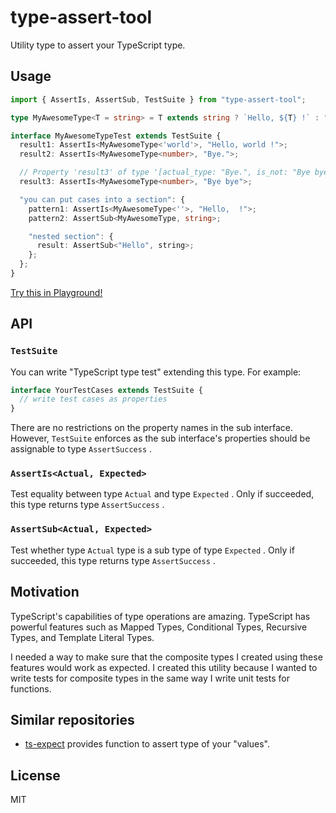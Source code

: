 # type-assert-tool

Utility type to assert your TypeScript type.

## Usage

```ts
import { AssertIs, AssertSub, TestSuite } from "type-assert-tool";

type MyAwesomeType<T = string> = T extends string ? `Hello, ${T} !` : "Bye.";

interface MyAwesomeTypeTest extends TestSuite {
  result1: AssertIs<MyAwesomeType<'world'>, "Hello, world !">;
  result2: AssertIs<MyAwesomeType<number>, "Bye.">;

  // Property 'result3' of type '[actual_type: "Bye.", is_not: "Bye bye"]' is not assignable to string index type 'AssertSuccess'.
  result3: AssertIs<MyAwesomeType<number>, "Bye bye">;

  "you can put cases into a section": {
    pattern1: AssertIs<MyAwesomeType<''>, "Hello,  !">;
    pattern2: AssertSub<MyAwesomeType, string>;

    "nested section": {
      result: AssertSub<"Hello", string>;
    };
  };
}
```

[Try this in Playground!](https://www.typescriptlang.org/play?#code/JYWwDg9gTgLgBAbzgQQM6oKawJKoDQrpYwDKArgEYEAqGqpZwMGcAvnAGZQQhwBEMAJ5gMAWgCGRWKJgQIAGz4BuAFAqhIuAFlByAO50eGasIwAeanAC8celGAA7AOYA+a3EsYAHswcATVFsYe2c4AH44AAMACQx5eQgCABIEanYAQki4AC5+ACFBDAA6ZTVHZigOcQBjFh19QxBjU1p6OG9fAI86BiYWBBU4OCg6MnkYAEZctEwcVDN6g1QjExEzAHI9aHk-dZcCPlj4xLgtqB24dL4XVSGR1DGYACZpqRhcBd0lldMzBzIQBQsPt8oUSjc1EMAPRQuAABW4Ilggjg63ujwAzOs4BAOHANCx1gBtGowMjieQAfQJuT4BWKfAIwFQlIcEBgtPpcAohT4AF1scy4Gz4JJUMAnA5xBR5CxZEEQk44I4-N58aZUTNiORqrV0OsioNhqNxhjXrN3vNFo1mmt-oDgQcuTyMNdVEa+IIIGQ4NVxA44GAyPA-ZhAuUIHBxLYMNUYMAIA4+LkBkMhmBxDAKg4poQLR9rcsmqtzOs9gcjgkCJc3Ub05nsy889rKJ8GkXbRgCHZHK53Wn+A4ehg-DG4wmkym62n0eNzS2KGZDnEEoyFb2IQPWLc2KpWEA)

## API

### `TestSuite`

You can write "TypeScript type test" extending this type. For example:

```ts
interface YourTestCases extends TestSuite {
  // write test cases as properties
}
```

There are no restrictions on the property names in the sub interface. However, `TestSuite` enforces as the sub interface's properties should be assignable to type `AssertSuccess` .

### `AssertIs<Actual, Expected>`
Test equality between type `Actual` and type `Expected` . Only if succeeded, this type returns type `AssertSuccess` .

### `AssertSub<Actual, Expected>`
Test whether type `Actual` type is a sub type of type `Expected` . Only if succeeded, this type returns type `AssertSuccess` .

## Motivation
TypeScript's capabilities of type operations are amazing. TypeScript has powerful features such as Mapped Types, Conditional Types, Recursive Types, and Template Literal Types.

I needed a way to make sure that the composite types I created using these features would work as expected. I created this utility because I wanted to write tests for composite types in the same way I write unit tests for functions.

## Similar repositories

- [ts-expect](https://github.com/TypeStrong/ts-expect) provides function to assert type of your "values".

## License
MIT
